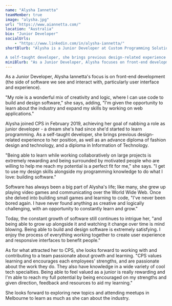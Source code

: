 ```yaml
---
name: "Alysha Iannetta"
teamMember: true
image: "alysha.jpg"
url: "https://www.aiannetta.com/"
location: "Australia"
bio: "Junior Developer"
socialUrls:
    - "https://www.linkedin.com/in/alysha-iannetta/"
shortBlurb: "Alysha is a Junior Developer at Custom Programming Solutions. Her focus is on front-end development (the side of software we see and interact with, particularly user interface and experience).

A self-taught developer, she brings previous design-related experience to her position, as well as an advance diploma of fashion design and technology, and a diploma in Information Technology."
miniBlurb: "As a Junior Developer, Alysha focuses on front-end development (the side of software we see and interact with, particularly user interface and experience)."
---
```


As a Junior Developer, Alysha Iannetta's focus is on front-end development (the side of software we see and interact with, particularly user interface and experience). 

"My role is a wonderful mix of creativity and logic, where I can use code to build and design software," she says, adding, "I'm given the opportunity to learn about the industry and expand my skills by working on web applications."

Alysha joined CPS in February 2019, achieving her goal of nabbing a role as junior developer - a dream she's had since she'd started to learn programming. As a self-taught developer, she brings previous design-related experience to her position, as well as an advance diploma of fashion design and technology, and a diploma in Information of Technology.

"Being able to learn while working collaboratively on large projects is extremely rewarding and being surrounded by motivated people who are willing to help me reach my potential is a perfect fit for me," she says. "I get to use my design skills alongside my programming knowledge to do what I love: building software."

Software has always been a big part of Alysha's life; like many, she grew up playing video games and communicating over the World Wide Web. Once she delved into building small games and learning to code, "I've never been bored again. I have never found anything as creative and logically challenging, with an opportunity to constantly learn and grow."

Today, the constant growth of software still continues to intrigue her, "and being able to grow up alongside it and watching it change over time is mind blowing. Being able to build and design software is extremely satisfying. I enjoy the process of everything working together to create user experience and responsive interfaces to benefit people."

As for what attracted her to CPS, she looks forward to working with and contributing to a team passionate about growth and learning. "CPS values learning and encourages each employees' strengths, and are passionate about the work they do. They also have knowledge in a wide variety of cool tech specialties. Being able to feel valued as a junior is really rewarding and I'm able to reach my full potential by being encouraged on my strengths and given direction, feedback and resources to aid my learning."

She looks forward to exploring new topics and attending meetups in Melbourne to learn as much as she can about the industry. 

